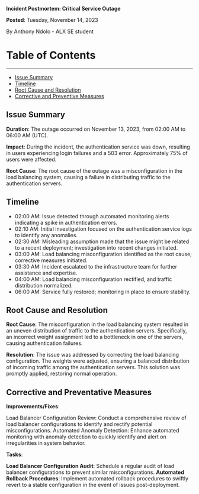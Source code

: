 **Incident Postmortem: Critical Service Outage**

**Posted**: Tuesday, November 14, 2023

By Anthony Ndolo - ALX SE student

# Table of Contents
***

* [Issue Summary](#Issue-summary)
* [Timeline](#Timeline)
* [Root Cause and Resolution](#Root-Cause-and-Resolution)
* [Corrective and Preventive Measures](#Corrective-and-Preventive-Measures)

## **Issue Summary**

**Duration**: The outage occurred on November 13, 2023, from 02:00 AM to 06:00 AM (UTC).

**Impact**: During the incident, the authentication service was down, resulting in users experiencing login failures and a 503 error. Approximately 75% of users were affected.

**Root Cause**: The root cause of the outage was a misconfiguration in the load balancing system, causing a failure in distributing traffic to the authentication servers.

## **Timeline**

* 02:00 AM: Issue detected through automated monitoring alerts indicating a spike in authentication errors.
* 02:10 AM: Initial investigation focused on the authentication service logs to identify any anomalies.
* 02:30 AM: Misleading assumption made that the issue might be related to a recent deployment; investigation into recent changes initiated.
* 03:00 AM: Load balancing misconfiguration identified as the root cause; corrective measures initiated.
* 03:30 AM: Incident escalated to the infrastructure team for further assistance and expertise.
* 04:00 AM: Load balancing misconfiguration rectified, and traffic distribution normalized.
* 06:00 AM: Service fully restored; monitoring in place to ensure stability.

## **Root Cause and Resolution**

**Root Cause**: The misconfiguration in the load balancing system resulted in an uneven distribution of traffic to the authentication servers. Specifically, an incorrect weight assignment led to a bottleneck in one of the servers, causing authentication failures.

**Resolution**: The issue was addressed by correcting the load balancing configuration. The weights were adjusted, ensuring a balanced distribution of incoming traffic among the authentication servers. This solution was promptly applied, restoring normal operation.

## **Corrective and Preventative Measures**

**Improvements/Fixes**:

Load Balancer Configuration Review: Conduct a comprehensive review of load balancer configurations to identify and rectify potential misconfigurations.
Automated Anomaly Detection: Enhance automated monitoring with anomaly detection to quickly identify and alert on irregularities in system behavior.

**Tasks**:

**Load Balancer Configuration Audit**: Schedule a regular audit of load balancer configurations to prevent similar misconfigurations.
**Automated Rollback Procedures**: Implement automated rollback procedures to swiftly revert to a stable configuration in the event of issues post-deployment.
